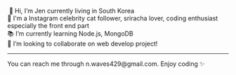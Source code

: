 &nbsp;👋 Hi, I’m Jen currently living in South Korea<br> 
👀 I'm a Instagram celebrity cat follower, sriracha lover, coding enthusiast especially the front end part<br>
📚 I’m currently learning Node.js, MongoDB<br>
💞️ I’m looking to collaborate on web develop project!<br>
<hr>
You can reach me through n.waves429@gmail.com. Enjoy coding ✨

<!---
JenSeoul/JenSeoul is a ✨ special ✨ repository because its `README.md` (this file) appears on your GitHub profile.
You can click the Preview link to take a look at your changes.
--->
